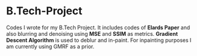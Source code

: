 # B.Tech-Project
Codes I wrote for my B.Tech Project. It includes codes of **Elards Paper** and also blurring and denoising using **MSE** and **SSIM** as metrics. 
**Gradient Descent Algorithm** is used to deblur and in-paint. For inpainting purposes I am currently using GMRF as a prior. 
